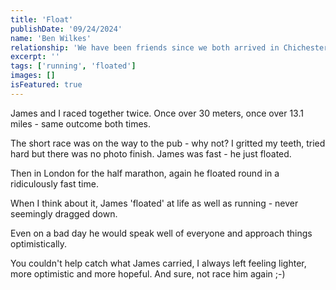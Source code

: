 ```yaml
---
title: 'Float'
publishDate: '09/24/2024'
name: 'Ben Wilkes'
relationship: 'We have been friends since we both arrived in Chichester'
excerpt: ''
tags: ['running', 'floated']
images: []
isFeatured: true
---
```


James and I raced together twice. Once over 30 meters, once over 13.1 miles - same outcome both times.

The short race was on the way to the pub - why not? I gritted my teeth, tried hard but there was no photo finish. James was fast - he just floated. 

Then in London for the half marathon, again he floated round in a ridiculously fast time. 

When I think about it, James 'floated' at life as well as running - never seemingly dragged down. 

Even on a bad day he would speak well of everyone and approach things optimistically.

You couldn't help catch what James carried, I always left feeling lighter, more optimistic and more hopeful. And sure, not race him again ;-)